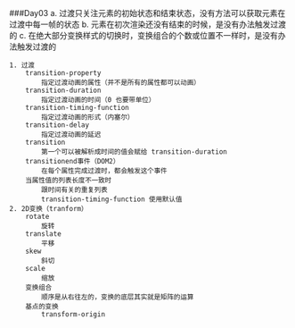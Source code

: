 ###Day03
	a. 过渡只关注元素的初始状态和结束状态，没有方法可以获取元素在过渡中每一帧的状态
	b. 元素在初次渲染还没有结束的时候，是没有办法触发过渡的
	c. 在绝大部分变换样式的切换时，变换组合的个数或位置不一样时，是没有办法触发过渡的
	
	1. 过渡
		transition-property
			指定过渡动画的属性（并不是所有的属性都可以动画）
		transition-duration
			指定过渡动画的时间（0 也要带单位）
		transition-timing-function
			指定过渡动画的形式（内塞尔）
		transition-delay
			指定过渡动画的延迟
		transition
			第一个可以被解析成时间的值会赋给 transition-duration
		transitionend事件（DOM2）
			在每个属性完成过渡时，都会触发这个事件
		当属性值的列表长度不一致时
			跟时间有关的重复列表
			transition-timing-function 使用默认值
	2. 2D变换（tranform）
		rotate
			旋转
		translate
			平移
		skew
			斜切
		scale
			缩放
		变换组合
			顺序是从右往左的，变换的底层其实就是矩阵的运算
		基点的变换
			transform-origin